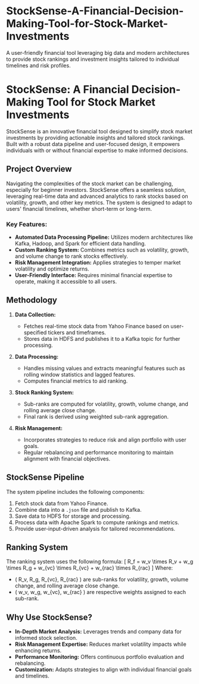 # StockSense-A-Financial-Decision-Making-Tool-for-Stock-Market-Investments
A user-friendly financial tool leveraging big data and modern architectures to provide stock rankings and investment insights tailored to individual timelines and risk profiles.

# StockSense: A Financial Decision-Making Tool for Stock Market Investments

StockSense is an innovative financial tool designed to simplify stock market investments by providing actionable insights and tailored stock rankings. Built with a robust data pipeline and user-focused design, it empowers individuals with or without financial expertise to make informed decisions.

## Project Overview

Navigating the complexities of the stock market can be challenging, especially for beginner investors. StockSense offers a seamless solution, leveraging real-time data and advanced analytics to rank stocks based on volatility, growth, and other key metrics. The system is designed to adapt to users' financial timelines, whether short-term or long-term.

### Key Features:
- **Automated Data Processing Pipeline:** Utilizes modern architectures like Kafka, Hadoop, and Spark for efficient data handling.
- **Custom Ranking System:** Combines metrics such as volatility, growth, and volume change to rank stocks effectively.
- **Risk Management Integration:** Applies strategies to temper market volatility and optimize returns.
- **User-Friendly Interface:** Requires minimal financial expertise to operate, making it accessible to all users.

## Methodology

1. **Data Collection:**
   - Fetches real-time stock data from Yahoo Finance based on user-specified tickers and timeframes.
   - Stores data in HDFS and publishes it to a Kafka topic for further processing.

2. **Data Processing:**
   - Handles missing values and extracts meaningful features such as rolling window statistics and lagged features.
   - Computes financial metrics to aid ranking.

3. **Stock Ranking System:**
   - Sub-ranks are computed for volatility, growth, volume change, and rolling average close change.
   - Final rank is derived using weighted sub-rank aggregation.

4. **Risk Management:**
   - Incorporates strategies to reduce risk and align portfolio with user goals.
   - Regular rebalancing and performance monitoring to maintain alignment with financial objectives.

## StockSense Pipeline

The system pipeline includes the following components:
1. Fetch stock data from Yahoo Finance.
2. Combine data into a `.json` file and publish to Kafka.
3. Save data to HDFS for storage and processing.
4. Process data with Apache Spark to compute rankings and metrics.
5. Provide user-input-driven analysis for tailored recommendations.


## Ranking System

The ranking system uses the following formula:
\[ R_f = w_v \times R_v + w_g \times R_g + w_{vc} \times R_{vc} + w_{rac} \times R_{rac} \]
Where:
- \( R_v, R_g, R_{vc}, R_{rac} \) are sub-ranks for volatility, growth, volume change, and rolling average close change.
- \( w_v, w_g, w_{vc}, w_{rac} \) are respective weights assigned to each sub-rank.

## Why Use StockSense?

- **In-Depth Market Analysis:** Leverages trends and company data for informed stock selection.
- **Risk Management Expertise:** Reduces market volatility impacts while enhancing returns.
- **Performance Monitoring:** Offers continuous portfolio evaluation and rebalancing.
- **Customization:** Adapts strategies to align with individual financial goals and timelines.
